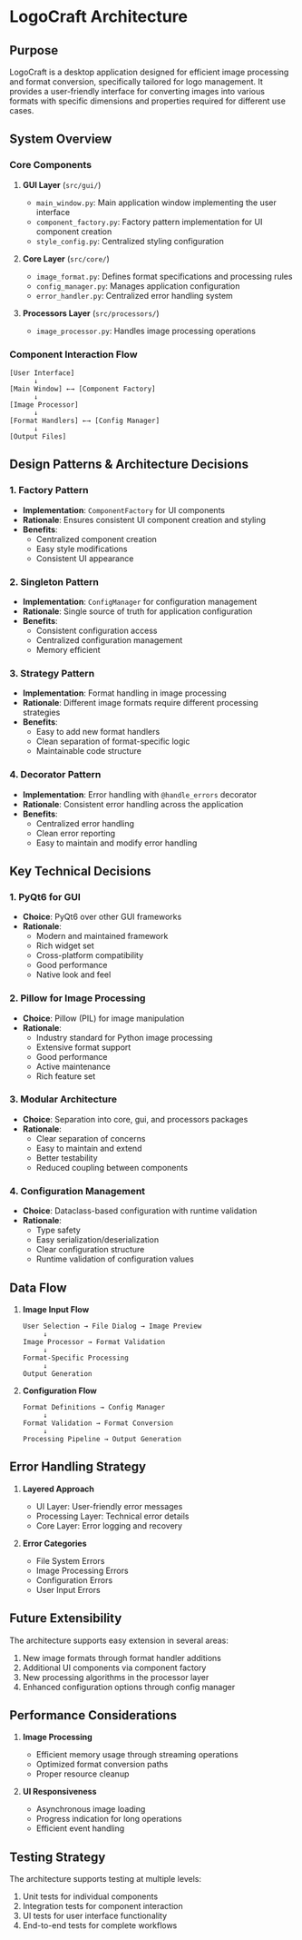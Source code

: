 # LogoCraft Architecture

## Purpose
LogoCraft is a desktop application designed for efficient image processing and format conversion, specifically tailored for logo management. It provides a user-friendly interface for converting images into various formats with specific dimensions and properties required for different use cases.

## System Overview

### Core Components

1. **GUI Layer** (`src/gui/`)
   - `main_window.py`: Main application window implementing the user interface
   - `component_factory.py`: Factory pattern implementation for UI component creation
   - `style_config.py`: Centralized styling configuration

2. **Core Layer** (`src/core/`)
   - `image_format.py`: Defines format specifications and processing rules
   - `config_manager.py`: Manages application configuration
   - `error_handler.py`: Centralized error handling system

3. **Processors Layer** (`src/processors/`)
   - `image_processor.py`: Handles image processing operations

### Component Interaction Flow

```
[User Interface]
      ↓
[Main Window] ←→ [Component Factory]
      ↓
[Image Processor]
      ↓
[Format Handlers] ←→ [Config Manager]
      ↓
[Output Files]
```

## Design Patterns & Architecture Decisions

### 1. Factory Pattern
- **Implementation**: `ComponentFactory` for UI components
- **Rationale**: Ensures consistent UI component creation and styling
- **Benefits**: 
  - Centralized component creation
  - Easy style modifications
  - Consistent UI appearance

### 2. Singleton Pattern
- **Implementation**: `ConfigManager` for configuration management
- **Rationale**: Single source of truth for application configuration
- **Benefits**:
  - Consistent configuration access
  - Centralized configuration management
  - Memory efficient

### 3. Strategy Pattern
- **Implementation**: Format handling in image processing
- **Rationale**: Different image formats require different processing strategies
- **Benefits**:
  - Easy to add new format handlers
  - Clean separation of format-specific logic
  - Maintainable code structure

### 4. Decorator Pattern
- **Implementation**: Error handling with `@handle_errors` decorator
- **Rationale**: Consistent error handling across the application
- **Benefits**:
  - Centralized error handling
  - Clean error reporting
  - Easy to maintain and modify error handling

## Key Technical Decisions

### 1. PyQt6 for GUI
- **Choice**: PyQt6 over other GUI frameworks
- **Rationale**:
  - Modern and maintained framework
  - Rich widget set
  - Cross-platform compatibility
  - Good performance
  - Native look and feel

### 2. Pillow for Image Processing
- **Choice**: Pillow (PIL) for image manipulation
- **Rationale**:
  - Industry standard for Python image processing
  - Extensive format support
  - Good performance
  - Active maintenance
  - Rich feature set

### 3. Modular Architecture
- **Choice**: Separation into core, gui, and processors packages
- **Rationale**:
  - Clear separation of concerns
  - Easy to maintain and extend
  - Better testability
  - Reduced coupling between components

### 4. Configuration Management
- **Choice**: Dataclass-based configuration with runtime validation
- **Rationale**:
  - Type safety
  - Easy serialization/deserialization
  - Clear configuration structure
  - Runtime validation of configuration values

## Data Flow

1. **Image Input Flow**
   ```
   User Selection → File Dialog → Image Preview
        ↓
   Image Processor → Format Validation
        ↓
   Format-Specific Processing
        ↓
   Output Generation
   ```

2. **Configuration Flow**
   ```
   Format Definitions → Config Manager
        ↓
   Format Validation → Format Conversion
        ↓
   Processing Pipeline → Output Generation
   ```

## Error Handling Strategy

1. **Layered Approach**
   - UI Layer: User-friendly error messages
   - Processing Layer: Technical error details
   - Core Layer: Error logging and recovery

2. **Error Categories**
   - File System Errors
   - Image Processing Errors
   - Configuration Errors
   - User Input Errors

## Future Extensibility

The architecture supports easy extension in several areas:
1. New image formats through format handler additions
2. Additional UI components via component factory
3. New processing algorithms in the processor layer
4. Enhanced configuration options through config manager

## Performance Considerations

1. **Image Processing**
   - Efficient memory usage through streaming operations
   - Optimized format conversion paths
   - Proper resource cleanup

2. **UI Responsiveness**
   - Asynchronous image loading
   - Progress indication for long operations
   - Efficient event handling

## Testing Strategy

The architecture supports testing at multiple levels:
1. Unit tests for individual components
2. Integration tests for component interaction
3. UI tests for user interface functionality
4. End-to-end tests for complete workflows
